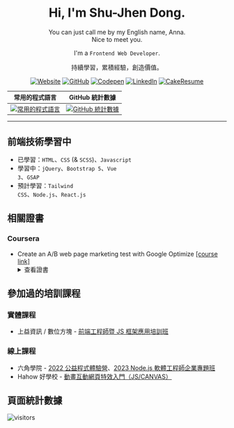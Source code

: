 <div align="center">
  <h1>
    Hi, I'm Shu-Jhen Dong.
  </h1>
  <p>
    You can just call me by my English name, Anna.<br/>
    Nice to meet you.
  </p>
  
I'm a `Frontend Web Developer`.

  <p>持續學習，累積經驗，創造價值。</p>


[![Website][shields-Website]][url-website]
[![GitHub][shields-GitHub]][url-github]
[![Codepen][shields-Codepen]][url-codepen]
[![LinkedIn][shields-LinkedIn]][url-linkedin]
[![CakeResume][shields-CakeResume]][url-cakeresume]

| 常用的程式語言 | GitHub 統計數據 |
| :--: | :--: |
| [![常用的程式語言][stats-top-langs]][url-github] | [![GitHub 統計數據][stats-theme-vue]][url-github] |

</div>

---

## 前端技術學習中

- 已學習：<code>HTML</code>、<code>CSS</code> (& <code>SCSS</code>)、<code>Javascript</code>
- 學習中：<code>jQuery</code>、<code>Bootstrap 5</code>、<code>Vue 3</code>、<code>GSAP</code>
- 預計學習：<code>Tailwind CSS</code>、<code>Node.js</code>、<code>React.js</code>

## 相關證書
### Coursera
- Create an A/B web page marketing test with Google Optimize [[course link]](https://www.coursera.org/projects/create-an-a-b-web-page-and-marketing-test-with-google-optimize)
  <details>
    <summary>查看證書</summary>
    <a href="https://www.coursera.org/account/accomplishments/certificate/ZFU7UWMA2L37"><img src="certificate/Coursera-Certificate-Create-an-AB-web-page-marketing-test-with-Google-Optimize.jpg"></a>
  </details>

## 參加過的培訓課程

### 實體課程
- 上益資訊 / 數位方塊 - [前端工程師暨 JS 框架應用培訓班][url-sunyeh]

### 線上課程
- 六角學院 - [2022 公益程式體驗營][url-hexschool-experience-camp]、[2023 Node.js 軟體工程師企業專題班][url-hexschool-nodejs]
- Hahow 好學校 - [動畫互動網頁特效入門（JS/CANVAS）][url-hahow]

## 頁面統計數據
![visitors][badge-visitor]

[url-website]:https://shujhen.github.io/
[url-github]:https://github.com/shujhen/
[url-linkedin]:https://www.linkedin.com/in/shujhendong/
[url-codepen]:https://codepen.io/collection/xKqNap?grid_type=grid
[url-cakeresume]:https://www.cakeresume.com/s--enKtr0H7xZCIUWiPZCUZBg--/anna-dong
[url-sunyeh]:https://its.taiwanjobs.gov.tw/Course/Detail?ID=146386
[url-hexschool-experience-camp]:https://www.hexschool.com/2022/03/18/2022-03-18-global-welfare/
[url-hexschool-nodejs]:https://www.hexschool.com/2023/01/31/2023-01-31-nodejs-live-course/
[url-hahow]:https://hahow.in/cr/monoame-webdesign2

[stats-top-langs]:https://github-readme-stats.vercel.app/api/top-langs/?username=shujhen&layout=compact
[stats-theme-vue]: https://github-readme-stats.vercel.app/api?username=shujhen&theme=vue&show_icons=true

[shields-Website]:https://img.shields.io/badge/個人網站-shujhen.github.io-red
[shields-GitHub]:https://img.shields.io/badge/GitHub-24292f?logo=github
[shields-LinkedIn]:https://img.shields.io/badge/LinkedIn-blue?logo=linkedin
[shields-Codepen]:https://img.shields.io/badge/Codepen-000000?logo=codepen
[shields-CakeResume]:https://img.shields.io/badge/CakeResume-13ab67

[badge-visitor]:https://visitor-badge.laobi.icu/badge?page_id=shujhen

